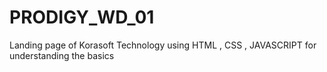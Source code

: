 # PRODIGY_WD_01
Landing page of Korasoft Technology using HTML , CSS , JAVASCRIPT for understanding the basics
